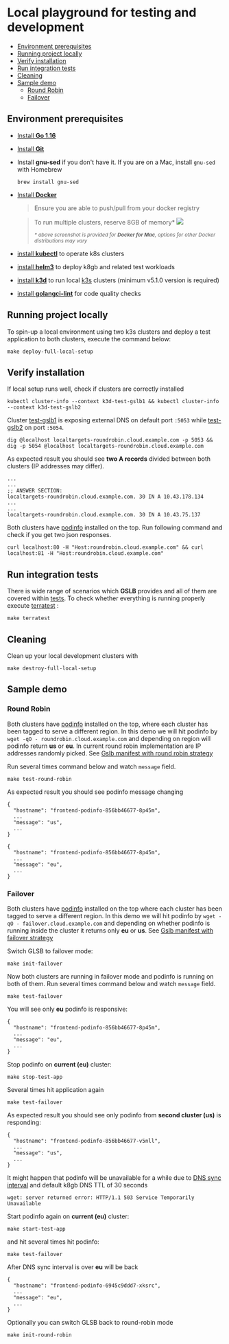 <!-- omit in toc -->
# Local playground for testing and development

- [Environment prerequisites](#environment-prerequisites)
- [Running project locally](#running-project-locally)
- [Verify installation](#verify-installation)
- [Run integration tests](#run-integration-tests)
- [Cleaning](#cleaning)
- [Sample demo](#sample-demo)
  - [Round Robin](#round-robin)
  - [Failover](#failover)

## Environment prerequisites

- [Install **Go 1.16**](https://golang.org/dl/)

- [Install **Git**](https://git-scm.com/downloads)

- Install **gnu-sed** if you don't have it. If you are on a Mac, install `gnu-sed` with Homebrew
    ```shell script
    brew install gnu-sed
    ```

- [Install **Docker**](https://docs.docker.com/get-docker/)
  > Ensure you are able to push/pull from your docker registry

  > To run multiple clusters, reserve 8GB of memory*
    ![](/docs/images/docker_settings.png)
      <div>
        <sup><i>* above screenshot is provided for <strong>Docker for Mac</strong>, options for other Docker distributions may vary
        </i></sup>
      </div>

 - [install **kubectl**](https://kubernetes.io/docs/tasks/tools/install-kubectl/) to operate k8s clusters

 - [install **helm3**](https://helm.sh/docs/intro/install/) to deploy k8gb and related test workloads

 - [install **k3d**](https://k3d.io/#installation) to run local [k3s](https://k3s.io/) clusters (minimum v5.1.0 version is required)

 - [install **golangci-lint**](https://golangci-lint.run/usage/install/#local-installation) for code quality checks


## Running project locally

To spin-up a local environment using two k3s clusters and deploy a test application to both clusters, execute the command below:
```shell script
make deploy-full-local-setup
```

## Verify installation

If local setup runs well, check if clusters are correctly installed

```shell script
kubectl cluster-info --context k3d-test-gslb1 && kubectl cluster-info --context k3d-test-gslb2
```

Cluster [test-gslb1](https://github.com/k8gb-io/k8gb/tree/master/deploy/kind/cluster.yaml) is exposing external DNS on default port `:5053`
while [test-gslb2](https://github.com/k8gb-io/k8gb/tree/master/deploy/kind/cluster2.yaml) on port `:5054`.
```shell script
dig @localhost localtargets-roundrobin.cloud.example.com -p 5053 && dig -p 5054 @localhost localtargets-roundrobin.cloud.example.com
```
As expected result you should see **two A records** divided between both clusters (IP addresses may differ).
```shell script
...
...
;; ANSWER SECTION:
localtargets-roundrobin.cloud.example.com. 30 IN A 10.43.178.134
...
...
localtargets-roundrobin.cloud.example.com. 30 IN A 10.43.75.137
```
Both clusters have [podinfo](https://github.com/stefanprodan/podinfo) installed on the top.
Run following command and check if you get two json responses.
```shell script
curl localhost:80 -H "Host:roundrobin.cloud.example.com" && curl localhost:81 -H "Host:roundrobin.cloud.example.com"
```

## Run integration tests

There is wide range of scenarios which **GSLB** provides and all of them are covered within [tests](https://github.com/k8gb-io/k8gb/tree/master/terratest).
To check whether everything is running properly execute [terratest](https://terratest.gruntwork.io/) :

```shell script
make terratest
```

## Cleaning

Clean up your local development clusters with
```shell script
make destroy-full-local-setup
```

## Sample demo

### Round Robin

Both clusters have [podinfo](https://github.com/stefanprodan/podinfo) installed on the top, where each
cluster has been tagged to serve a different region. In this demo we will hit podinfo by `wget -qO - roundrobin.cloud.example.com` and depending
on region will podinfo return **us** or **eu**. In current round robin implementation are IP addresses randomly picked.
See [Gslb manifest with round robin strategy](https://github.com/k8gb-io/k8gb/tree/master/deploy/crds/k8gb.absa.oss_v1beta1_gslb_cr.yaml)

Run several times command below and watch `message` field.
```shell script
make test-round-robin
```
As expected result you should see podinfo message changing

```text
{
  "hostname": "frontend-podinfo-856bb46677-8p45m",
  ...
  "message": "us",
  ...
}
```
```text
{
  "hostname": "frontend-podinfo-856bb46677-8p45m",
  ...
  "message": "eu",
  ...
}
```

### Failover

Both clusters have [podinfo](https://github.com/stefanprodan/podinfo) installed on the top where each
cluster has been tagged to serve a different region. In this demo we will hit podinfo by `wget -qO - failover.cloud.example.com` and depending
on whether podinfo is running inside the cluster it returns only **eu** or **us**.
See [Gslb manifest with failover strategy](https://github.com/k8gb-io/k8gb/tree/master/deploy/crds/k8gb.absa.oss_v1beta1_gslb_cr_failover.yaml)

Switch GLSB to failover mode:
```shell script
make init-failover
```
Now both clusters are running in failover mode and podinfo is running on both of them.
Run several times command below and watch `message` field.
```shell script
make test-failover
```
You will see only **eu** podinfo is responsive:
```text
{
  "hostname": "frontend-podinfo-856bb46677-8p45m",
  ...
  "message": "eu",
  ...
}
```
Stop podinfo on **current (eu)** cluster:
```
make stop-test-app
```
Several times hit application again
```shell script
make test-failover
```
As expected result you should see only podinfo from **second cluster (us)** is responding:
```text
{
  "hostname": "frontend-podinfo-856bb46677-v5nll",
  ...
  "message": "us",
  ...
}
```
It might happen that podinfo will be unavailable for a while due to
[DNS sync interval](https://github.com/k8gb-io/k8gb/pull/81) and default k8gb DNS TTL of 30 seconds
```text
wget: server returned error: HTTP/1.1 503 Service Temporarily Unavailable
```
Start podinfo again on **current (eu)** cluster:
```shell script
make start-test-app
```
and hit several times hit podinfo:
```shell script
make test-failover
```
After DNS sync interval is over **eu** will be back
```text
{
  "hostname": "frontend-podinfo-6945c9ddd7-xksrc",
  ...
  "message": "eu",
  ...
}
```
Optionally you can switch GLSB back to round-robin mode
```shell script
make init-round-robin
```
